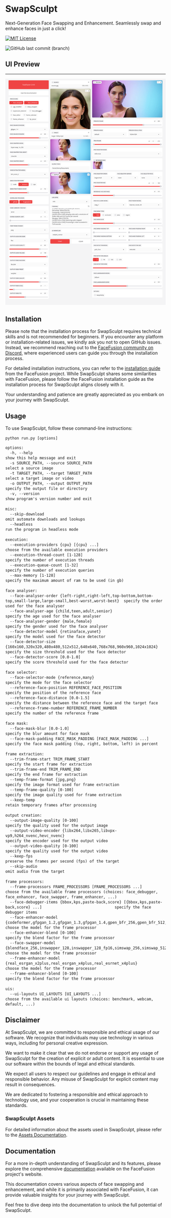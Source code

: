 
# SwapSculpt

Next-Generation Face Swapping and Enhancement. Seamlessly swap and enhance faces in just a click!



[![MIT License](https://img.shields.io/badge/License-MIT-green.svg)](https://choosealicense.com/licenses/mit/)

![GitHub last commit (branch)](https://img.shields.io/github/last-commit/osnaren/SwapSculpt/master)


## UI Preview
-------

![Preview](https://raw.githubusercontent.com/facefusion/facefusion/master/.github/preview.png?sanitize=true)
## Installation

Please note that the installation process for SwapSculpt requires technical skills and is not recommended for beginners. If you encounter any platform or installation-related issues, we kindly ask you not to open GitHub issues. Instead, we recommend reaching out to the [FaceFusion community on Discord](https://join.facefusion.io), where experienced users can guide you through the installation process.

For detailed installation instructions, you can refer to the [installation guide](https://docs.facefusion.io/installation) from the FaceFusion project. While SwapSculpt shares some similarities with FaceFusion, please follow the FaceFusion installation guide as the installation process for SwapSculpt aligns closely with it.

Your understanding and patience are greatly appreciated as you embark on your journey with SwapSculpt.

## Usage

To use SwapSculpt, follow these command-line instructions:

```shell
python run.py [options]
```

```
options:
  -h, --help                                                                                                         show this help message and exit
  -s SOURCE_PATH, --source SOURCE_PATH                                                                               select a source image
  -t TARGET_PATH, --target TARGET_PATH                                                                               select a target image or video
  -o OUTPUT_PATH, --output OUTPUT_PATH                                                                               specify the output file or directory
  -v, --version                                                                                                      show program's version number and exit

misc:
  --skip-download                                                                                                    omit automate downloads and lookups
  --headless                                                                                                         run the program in headless mode

execution:
  --execution-providers {cpu} [{cpu} ...]                                                                            choose from the available execution providers
  --execution-thread-count [1-128]                                                                                   specify the number of execution threads
  --execution-queue-count [1-32]                                                                                     specify the number of execution queries
  --max-memory [1-128]                                                                                               specify the maximum amount of ram to be used (in gb)

face analyser:
  --face-analyser-order {left-right,right-left,top-bottom,bottom-top,small-large,large-small,best-worst,worst-best}  specify the order used for the face analyser
  --face-analyser-age {child,teen,adult,senior}                                                                      specify the age used for the face analyser
  --face-analyser-gender {male,female}                                                                               specify the gender used for the face analyser
  --face-detector-model {retinaface,yunet}                                                                           specify the model used for the face detector
  --face-detector-size {160x160,320x320,480x480,512x512,640x640,768x768,960x960,1024x1024}                           specify the size threshold used for the face detector
  --face-detector-score [0.0-1.0]                                                                                    specify the score threshold used for the face detector

face selector:
  --face-selector-mode {reference,many}                                                                              specify the mode for the face selector
  --reference-face-position REFERENCE_FACE_POSITION                                                                  specify the position of the reference face
  --reference-face-distance [0.0-1.5]                                                                                specify the distance between the reference face and the target face
  --reference-frame-number REFERENCE_FRAME_NUMBER                                                                    specify the number of the reference frame

face mask:
  --face-mask-blur [0.0-1.0]                                                                                         specify the blur amount for face mask
  --face-mask-padding FACE_MASK_PADDING [FACE_MASK_PADDING ...]                                                      specify the face mask padding (top, right, bottom, left) in percent

frame extraction:
  --trim-frame-start TRIM_FRAME_START                                                                                specify the start frame for extraction
  --trim-frame-end TRIM_FRAME_END                                                                                    specify the end frame for extraction
  --temp-frame-format {jpg,png}                                                                                      specify the image format used for frame extraction
  --temp-frame-quality [0-100]                                                                                       specify the image quality used for frame extraction
  --keep-temp                                                                                                        retain temporary frames after processing

output creation:
  --output-image-quality [0-100]                                                                                     specify the quality used for the output image
  --output-video-encoder {libx264,libx265,libvpx-vp9,h264_nvenc,hevc_nvenc}                                          specify the encoder used for the output video
  --output-video-quality [0-100]                                                                                     specify the quality used for the output video
  --keep-fps                                                                                                         preserve the frames per second (fps) of the target
  --skip-audio                                                                                                       omit audio from the target

frame processors:
  --frame-processors FRAME_PROCESSORS [FRAME_PROCESSORS ...]                                                         choose from the available frame processors (choices: face_debugger, face_enhancer, face_swapper, frame_enhancer, ...)
  --face-debugger-items {bbox,kps,paste-back,score} [{bbox,kps,paste-back,score} ...]                                specify the face debugger items
  --face-enhancer-model {codeformer,gfpgan_1.2,gfpgan_1.3,gfpgan_1.4,gpen_bfr_256,gpen_bfr_512,restoreformer}        choose the model for the frame processor
  --face-enhancer-blend [0-100]                                                                                      specify the blend factor for the frame processor
  --face-swapper-model {blendface_256,inswapper_128,inswapper_128_fp16,simswap_256,simswap_512_unofficial}           choose the model for the frame processor
  --frame-enhancer-model {real_esrgan_x2plus,real_esrgan_x4plus,real_esrnet_x4plus}                                  choose the model for the frame processor
  --frame-enhancer-blend [0-100]                                                                                     specify the blend factor for the frame processor

uis:
  --ui-layouts UI_LAYOUTS [UI_LAYOUTS ...]                                                                           choose from the available ui layouts (choices: benchmark, webcam, default, ...)
```
## Disclaimer

At SwapSculpt, we are committed to responsible and ethical usage of our software. We recognize that individuals may use technology in various ways, including for personal creative expression.

We want to make it clear that we do not endorse or support any usage of SwapSculpt for the creation of explicit or adult content. It is essential to use our software within the bounds of legal and ethical standards.

We expect all users to respect our guidelines and engage in ethical and responsible behavior. Any misuse of SwapSculpt for explicit content may result in consequences.

We are dedicated to fostering a responsible and ethical approach to technology use, and your cooperation is crucial in maintaining these standards.
### SwapSculpt Assets

For detailed information about the assets used in SwapSculpt, please refer to the [Assets Documentation](./Assets.md).
## Documentation

For a more in-depth understanding of SwapSculpt and its features, please explore the comprehensive [documentation](https://docs.facefusion.io) available on the FaceFusion project's website.

This documentation covers various aspects of face swapping and enhancement, and while it is primarily associated with FaceFusion, it can provide valuable insights for your journey with SwapSculpt.

Feel free to dive deep into the documentation to unlock the full potential of SwapSculpt.
